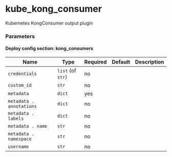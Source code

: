 <!--
NOTE: this document is automatically generated. Any manual changes will get overwritten.
-->
# kube_kong_consumer

Kubernetes KongConsumer output plugin

### Parameters


#### Deploy config section: kong_consumers

Name | Type | Required | Default | Description
--- | --- | --- | --- | ---
`credentials`|`list` (of `str`)|no||
`custom_id`|`str`|no||
`metadata`|`dict`|yes||
`metadata . annotations`|`dict`|no||
`metadata . labels`|`dict`|no||
`metadata . name`|`str`|no||
`metadata . namespace`|`str`|no||
`username`|`str`|no||


